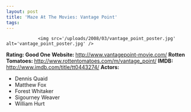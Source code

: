 ```yaml
---
layout: post
title: 'Maze At The Movies: Vantage Point'
tags:
---
```



                <img src='/uploads/2008/03/vantage_point_poster.jpg' alt='vantage_point_poster.jpg' />
<p><strong>Rating: Good One</strong>
<strong>Website: </strong><a href="http://www.vantagepoint-movie.com/"><a href="http://www.vantagepoint-movie.com/">http://www.vantagepoint-movie.com/</a></a>
<strong>Rotten Tomatoes: </strong><a href="http://www.rottentomatoes.com/m/vantage_point/"><a href="http://www.rottentomatoes.com/m/vantage_point/">http://www.rottentomatoes.com/m/vantage_point/</a></a>
<strong>IMDB: </strong><a href="http://www.imdb.com/title/tt0443274/"><a href="http://www.imdb.com/title/tt0443274/">http://www.imdb.com/title/tt0443274/</a></a>
<strong>Actors: </strong></p>
<ul>
    <li>Dennis Quaid</li>
    <li>Matthew Fox</li>
    <li>Forest Whitaker</li>
    <li>Sigourney Weaver</li>
    <li>William Hurt</li>
</ul>
